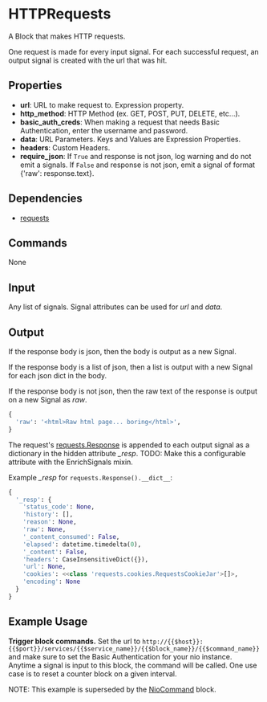 HTTPRequests
===========

A Block that makes HTTP requests.

One request is made for every input signal. For each successful request, an output signal is created with the url that was hit.

Properties
--------------

-   **url**: URL to make request to. Expression property.
-   **http_method**: HTTP Method (ex. GET, POST, PUT, DELETE, etc...).
-   **basic_auth_creds**: When making a request that needs Basic Authentication, enter the username and password.
-   **data**: URL Parameters. Keys and Values are Expression Properties.
-   **headers**: Custom Headers.
-   **require_json**: If `True` and response is not json, log warning and do not emit a signals. If `False` and response is not json, emit a signal of format {'raw': response.text}.


Dependencies
----------------

-   [requests](https://pypi.python.org/pypi/requests/)

Commands
----------------
None

Input
-------
Any list of signals. Signal attributes can be used for *url* and *data*.

Output
---------

If the response body is json, then the body is output as a new Signal.

If the response body is a list of json, then a list is output with a new Signal for each json dict in the body.

If the response body is not json, then the raw text of the response is output on a new Signal as *raw*.

```python
{
  'raw': '<html>Raw html page... boring</html>',
}
```

The request's [requests.Response](http://docs.python-requests.org/en/latest/api/#requests.Response) is appended to each output signal as a dictionary in the hidden attribute *_resp*. TODO: Make this a configurable attribute with the EnrichSignals mixin.


Example *_resp* for `requests.Response().__dict__`:

```python
{
  '_resp': {
    'status_code': None,
    'history': [],
    'reason': None,
    'raw': None,
    '_content_consumed': False,
    'elapsed': datetime.timedelta(0),
    '_content': False,
    'headers': CaseInsensitiveDict({}),
    'url': None,
    'cookies': <<class 'requests.cookies.RequestsCookieJar'>[]>,
    'encoding': None
  }
}
```

Example Usage
-------------
**Trigger block commands.** Set the url to `http://{{$host}}:{{$port}}/services/{{$service_name}}/{{$block_name}}/{{$command_name}}` and make sure to set the Basic Authentication for your nio instance. Anytime a signal is input to this block, the command will be called. One use case is to reset a counter block on a given interval.

NOTE: This example is superseded by the [NioCommand](https://github.com/nio-blocks/nio_command) block.
